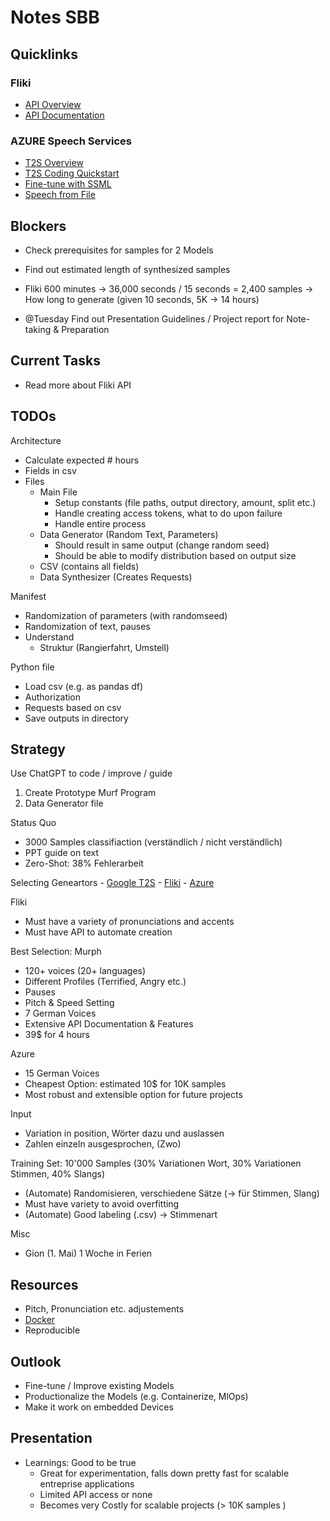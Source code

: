 # Notes SBB

## Quicklinks

### Fliki
- [API Overview](https://fliki.ai/resources/api)
- [API Documentation](https://github.com/fliki-ai/documentation)

### AZURE Speech Services
- [T2S Overview](https://learn.microsoft.com/en-us/azure/cognitive-services/speech-service/index-text-to-speech)
- [T2S Coding Quickstart](https://learn.microsoft.com/en-us/azure/cognitive-services/speech-service/get-started-text-to-speech?pivots=programming-language-python&tabs=linux%2Cterminal)
- [Fine-tune with SSML](https://learn.microsoft.com/en-us/azure/cognitive-services/speech-service/speech-synthesis-markup)
- [Speech from File](https://learn.microsoft.com/en-us/azure/cognitive-services/speech-service/how-to-speech-synthesis?tabs=browserjs%2Cterminal&pivots=programming-language-python)

## Blockers
- Check prerequisites for samples for 2 Models
- Find out estimated length of synthesized samples
- Fliki 600 minutes -> 36,000 seconds / 15 seconds = 2,400 samples
	-> How long to generate (given 10 seconds, 5K -> 14 hours)

- @Tuesday Find out Presentation Guidelines / Project report for Note-taking & Preparation

## Current Tasks
- Read more about Fliki API

## TODOs

Architecture
- Calculate expected # hours
- Fields in csv
- Files
	- Main File
		- Setup constants (file paths, output directory, amount, split etc.)
		- Handle creating access tokens, what to do upon failure
		- Handle entire process
	- Data Generator (Random Text, Parameters)
		- Should result in same output (change random seed)
		- Should be able to modify distribution based on output size
	- CSV (contains all fields)
	- Data Synthesizer (Creates Requests)

Manifest
- Randomization of parameters (with randomseed)
- Randomization of text, pauses
- Understand
	- Struktur (Rangierfahrt, Umstell)

Python file
- Load csv (e.g. as pandas df)
- Authorization
- Requests based on csv
- Save outputs in directory

## Strategy
Use ChatGPT to code / improve / guide

1. Create Prototype Murf Program
2. Data Generator file

Status Quo
- 3000 Samples classifiaction (verständlich / nicht verständlich)
- PPT guide on text
- Zero-Shot: 38% Fehlerarbeit

Selecting Geneartors
	- [Google T2S](https://codelabs.developers.google.com/codelabs/cloud-text-speech-python3#0)
	- [Fliki](https://github.com/fliki-ai/documentation)
	- [Azure](https://azure.microsoft.com/en-us/products/cognitive-services/text-to-speech/)

Fliki
- Must have a variety of pronunciations and accents
- Must have API to automate creation

Best Selection: Murph
- 120+ voices (20+ languages)
- Different Profiles (Terrified, Angry etc.)
- Pauses
- Pitch & Speed Setting
- 7 German Voices
- Extensive API Documentation & Features
- 39$ for 4 hours

Azure
- 15 German Voices
- Cheapest Option: estimated 10$ for 10K samples
- Most robust and extensible option for future projects

Input
- Variation in position, Wörter dazu und auslassen
- Zahlen einzeln ausgesprochen, (Zwo)

Training Set: 10'000 Samples (30% Variationen Wort, 30% Variationen Stimmen, 40% Slangs)
- (Automate) Randomisieren, verschiedene Sätze (-> für Stimmen, Slang)
- Must have variety to avoid overfitting
- (Automate) Good labeling (.csv) -> Stimmenart

Misc
- Gion (1. Mai) 1 Woche in Ferien

## Resources

- Pitch, Pronunciation etc. adjustements
- [Docker](https://learn.microsoft.com/en-us/azure/cognitive-services/speech-service/speech-container-howto?tabs=stt%2Ccsharp%2Csimple-format)
- Reproducible

## Outlook
- Fine-tune / Improve existing Models
- Productionalize the Models (e.g. Containerize, MlOps)
- Make it work on embedded Devices

## Presentation
- Learnings: Good to be true
	- Great for experimentation, falls down pretty fast for scalable entreprise
	  applications
	- Limited API access or none
	- Becomes very Costly for scalable projects (> 10K samples )
